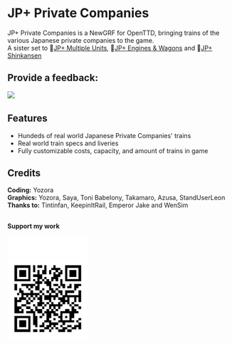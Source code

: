 # JP+ Private Companies
JP+ Private Companies is a NewGRF for OpenTTD, bringing trains of the various Japanese private companies to the game.<br>
A sister set to 🚋[JP+ Multiple Units](https://github.com/OpenTTD-JPplus/JPplusSet), 🚂[JP+ Engines & Wagons](https://github.com/OpenTTD-JPplus/JPengines) and 🚅[JP+ Shinkansen](https://github.com/OpenTTD-JPplus/JPplusShinkansen)

## Provide a feedback:<br>
[<img src="https://upload.wikimedia.org/wikipedia/commons/thumb/c/c2/Google_Forms_logo_%282014-2020%29.svg/745px-Google_Forms_logo_%282014-2020%29.svg.png" width="40"/>](https://docs.google.com/forms/d/e/1FAIpQLSfDiigPU3KL-KpCF6zEf4sLvGMuQJOHy7J8mgaQdfFO27U1Jw/viewform?usp=sharing)

## Features<br>
* Hundeds of real world Japanese Private Companies' trains
* Real world train specs and liveries
* Fully customizable costs, capacity, and amount of trains in game

## Credits
**Coding:** Yozora <br>
**Graphics:** Yozora, Saya, Toni Babelony, Takamaro, Azusa, StandUserLeon <br>
**Thanks to:** Tintinfan, KeepinItRail, Emperor Jake and WenSim<br>

##
**Support my work**<br>

[<img src="https://github.com/Yozora3/technical_stuff/blob/main/logos/White.png?raw=true" width="180"/>](https://boosty.to/yozora3/donate)<br>
[<img src="https://github.com/Yozora3/technical_stuff/blob/main/logos/yozora3-donate.png?raw=true" width="180"/>](https://boosty.to/yozora3/donate)
